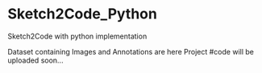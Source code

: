 # Sketch2Code_Python

Sketch2Code with python implementation

Dataset containing Images and Annotations are here
Project #code will be uploaded soon...
